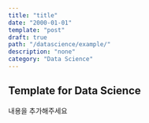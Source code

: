 ```yaml
---
title: "title"
date: "2000-01-01"
template: "post"
draft: true
path: "/datascience/example/"
description: "none"
category: "Data Science"
---
```


## Template for Data Science

내용을 추가해주세요

